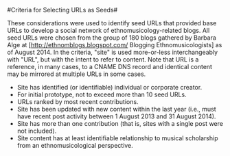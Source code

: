 #Criteria for Selecting URLs as Seeds#

These considerations were used to identify seed URLs that provided base URLs to develop a social network of ethnomusicology-related blogs. All seed URLs were chosen from the group of 180 blogs gathered by Barbara Alge at [http://ethnomblogs.blogspot.com/ Blogging Ethnomusicologists] as of August 2014. In the criteria, "site" is used more-or-less interchangeably with "URL", but with the intent to refer to content. Note that URL is a reference, in many cases, to a CNAME DNS record and identical content may be mirrored at multiple URLs in some cases. 

  * Site has identified (or identifiable) individual or corporate creator. 
  * For initial prototype, not to exceed more than 10 seed URLs.
  * URLs ranked by most recent contributions. 
  * Site has been updated with new content within the last year (i.e., must have recent post activity between 1 August 2013 and 31 August 2014).
  * Site has more than one contribution (that is, sites with a single post were not included).
  * Site content has at least identifiable relationship to musical scholarship from an ethnomusicological perspective.
